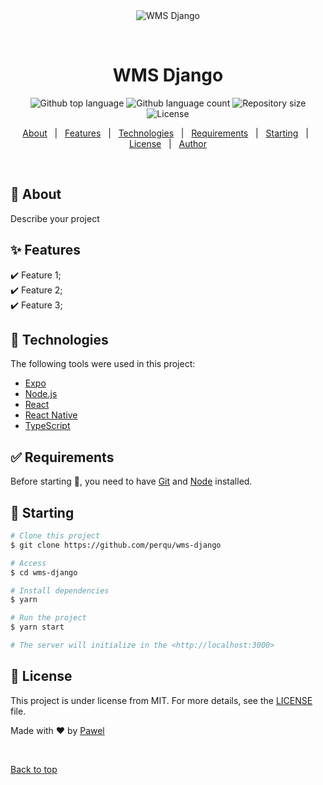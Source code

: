<div align="center" id="top"> 
  <img src="./.github/app.gif" alt="WMS Django" />

  &#xa0;

  <!-- <a href="https://wmsdjango.netlify.app">Demo</a> -->
</div>

<h1 align="center">WMS Django</h1>

<p align="center">
  <img alt="Github top language" src="https://img.shields.io/github/languages/top/perqu/wms-django?color=56BEB8">

  <img alt="Github language count" src="https://img.shields.io/github/languages/count/perqu/wms-django?color=56BEB8">

  <img alt="Repository size" src="https://img.shields.io/github/repo-size/perqu/wms-django?color=56BEB8">

  <img alt="License" src="https://img.shields.io/github/license/perqu/wms-django?color=56BEB8">

  <!-- <img alt="Github issues" src="https://img.shields.io/github/issues/perqu/wms-django?color=56BEB8" /> -->

  <!-- <img alt="Github forks" src="https://img.shields.io/github/forks/perqu/wms-django?color=56BEB8" /> -->

  <!-- <img alt="Github stars" src="https://img.shields.io/github/stars/perqu/wms-django?color=56BEB8" /> -->
</p>

<!-- Status -->

<!-- <h4 align="center"> 
	🚧  WMS Django 🚀 Under construction...  🚧
</h4> 

<hr> -->

<p align="center">
  <a href="#dart-about">About</a> &#xa0; | &#xa0; 
  <a href="#sparkles-features">Features</a> &#xa0; | &#xa0;
  <a href="#rocket-technologies">Technologies</a> &#xa0; | &#xa0;
  <a href="#white_check_mark-requirements">Requirements</a> &#xa0; | &#xa0;
  <a href="#checkered_flag-starting">Starting</a> &#xa0; | &#xa0;
  <a href="#memo-license">License</a> &#xa0; | &#xa0;
  <a href="https://github.com/perqu" target="_blank">Author</a>
</p>

<br>

## :dart: About ##

Describe your project

## :sparkles: Features ##

:heavy_check_mark: Feature 1;\
:heavy_check_mark: Feature 2;\
:heavy_check_mark: Feature 3;

## :rocket: Technologies ##

The following tools were used in this project:

- [Expo](https://expo.io/)
- [Node.js](https://nodejs.org/en/)
- [React](https://pt-br.reactjs.org/)
- [React Native](https://reactnative.dev/)
- [TypeScript](https://www.typescriptlang.org/)

## :white_check_mark: Requirements ##

Before starting :checkered_flag:, you need to have [Git](https://git-scm.com) and [Node](https://nodejs.org/en/) installed.

## :checkered_flag: Starting ##

```bash
# Clone this project
$ git clone https://github.com/perqu/wms-django

# Access
$ cd wms-django

# Install dependencies
$ yarn

# Run the project
$ yarn start

# The server will initialize in the <http://localhost:3000>
```

## :memo: License ##

This project is under license from MIT. For more details, see the [LICENSE](LICENSE.md) file.


Made with :heart: by <a href="https://github.com/perqu" target="_blank">Pawel</a>

&#xa0;

<a href="#top">Back to top</a>
